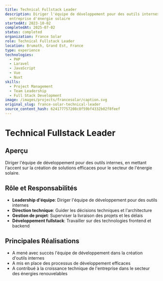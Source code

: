 ```yaml
---
title: Technical Fullstack Leader
description: Diriger l'équipe de développement pour des outils internes, une
  entreprise d'énergie solaire
startedAt: 2023-10-02
completedAt: 2025-07-02
status: completed
organization: France Solar
role: Technical Fullstack Leader
location: Brumath, Grand Est, France
type: experience
technologies:
  - PHP
  - Laravel
  - JavaScript
  - Vue
  - Nuxt
skills:
  - Project Management
  - Team Leadership
  - Full Stack Development
image: /images/projects/francesolar/caption.svg
original_slug: france-solar-technical-leader
source_content_hash: 624177757208c8f59bf4332b02f8feef
---
```


# Technical Fullstack Leader

## Aperçu

Diriger l'équipe de développement pour des outils internes, en mettant l'accent sur la création de solutions efficaces pour le secteur de l'énergie solaire.

## Rôle et Responsabilités

- **Leadership d'équipe**: Diriger l'équipe de développement pour des outils internes
- **Direction technique**: Guider les décisions techniques et l'architecture
- **Gestion de projet**: Superviser la livraison des projets et les délais
- **Développement fullstack**: Travailler sur des technologies frontend et backend

## Principales Réalisations

- A mené avec succès l'équipe de développement dans la création d'outils internes
- A mis en place des processus de développement efficaces
- A contribué à la croissance technique de l'entreprise dans le secteur des énergies renouvelables
